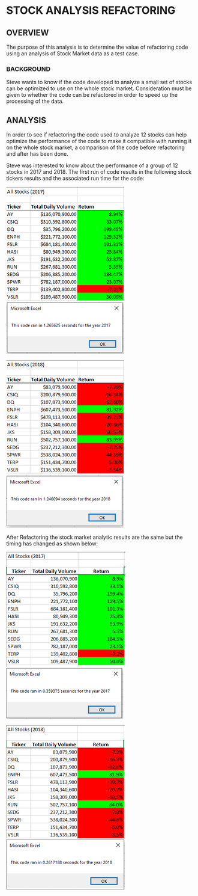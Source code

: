 # STOCK ANALYSIS REFACTORING
## OVERVIEW
The purpose of this analysis is to determine the value of refactoring code using an analysis of Stock Market data as a test case. 
### BACKGROUND
Steve wants to know if the code developed to analyze a small set of stocks can be optimized to use on the whole stock market.  Consideration must be given to whether the code can be refactored in order to speed up the processing of the data. 
## ANALYSIS
In order to see if refactoring the code used to analyze 12 stocks can help optimize the performance of the code to make it compatible with running it on the whole stock market, a comparison of the code before refactoring and after has been done.  

Steve was interested to know about the performance of a group of 12 stocks in 2017 and 2018.  The first run of code results in the following stock tickers results and the associated run time for the code:

![alt text](https://github.com/xactuary/Stock-Analysis/blob/master/Resources/Orig%202017.PNG)
![alt text](https://github.com/xactuary/Stock-Analysis/blob/master/Resources/2017%20incl%20formatting%20before.PNG)


![alt text](https://github.com/xactuary/Stock-Analysis/blob/master/Resources/Orig%202018.PNG)
![alt text](https://github.com/xactuary/Stock-Analysis/blob/master/Resources/2018%20formatting%20before.PNG)

After Refactoring the stock market analytic results are the same but the timing has changed as shown below:

![alt text](https://github.com/xactuary/Stock-Analysis/blob/master/Resources/2017%20challenge%20results.PNG)
![alt text](https://github.com/xactuary/Stock-Analysis/blob/master/Resources/2017%20challenge.PNG)

![alt text](https://github.com/xactuary/Stock-Analysis/blob/master/Resources/2018%20Challenge%20Results.PNG)
![alt text](https://github.com/xactuary/Stock-Analysis/blob/master/Resources/2018%20challenge.PNG)
